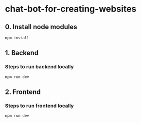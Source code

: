 # chat-bot-for-creating-websites

## 0. Install node modules
```javascript
npm install
```

## 1. Backend
### Steps to run backend locally
```javascript 
npm run dev
```

## 2. Frontend
### Steps to run frontend locally
```javascript
npm run dev
```
